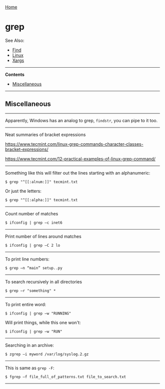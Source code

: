 [Home](Readme.md)
# grep

See Also:

 - [Find](Find.md)
 - [Linux](Linux.md)
 - [Xargs](Xargs.md)

---

**Contents**

- [Miscellaneous](Grep.md#miscellaneous)

---

## Miscellaneous

---

Apparently, Windows has an analog to grep, `findstr`, you can pipe to it too.

---

Neat summaries of bracket expressions

https://www.tecmint.com/linux-grep-commands-character-classes-bracket-expressions/

https://www.tecmint.com/12-practical-examples-of-linux-grep-command/


---

Something like this will filter out the lines starting with an alphanumeric:    

    $ grep "^[[:alnum:]]" tecmint.txt
    
Or just the letters:    
    
    $ grep "^[[:alpha:]]" tecmint.txt    

---

Count number of matches

    $ ifconfig | grep –c inet6

---

Print number of lines around matches

    $ ifconfig | grep –C 2 lo

---

To print line numbers:

    $ grep –n “main” setup..py
    
---
    
To search recursively in all directories

    $ grep –r "something" *
     
---

To print entire word:

    $ ifconfig | grep –w "RUNNING"
    
Will print things, while this one won't:
    
    $ ifconfig | grep –w "RUN"
    
---    

Searching in an archive:

    $ zgrep –i myword /var/log/syslog.2.gz

---

This is same as `grep -F`:

    $ fgrep –f file_full_of_patterns.txt file_to_search.txt

---